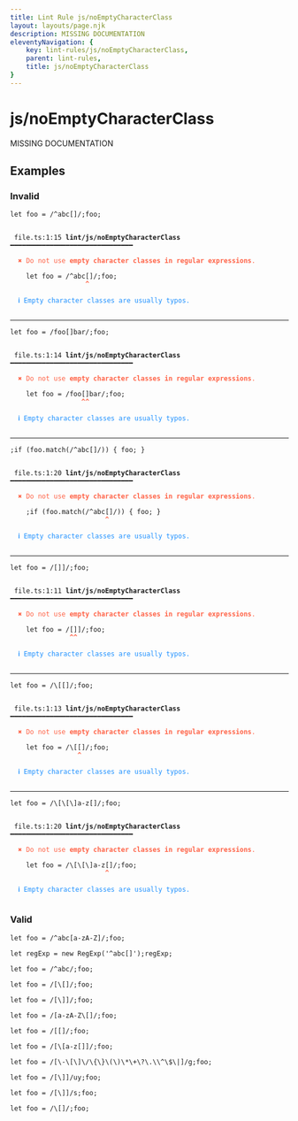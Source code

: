 ```yaml
---
title: Lint Rule js/noEmptyCharacterClass
layout: layouts/page.njk
description: MISSING DOCUMENTATION
eleventyNavigation: {
	key: lint-rules/js/noEmptyCharacterClass,
	parent: lint-rules,
	title: js/noEmptyCharacterClass
}
---
```


# js/noEmptyCharacterClass

MISSING DOCUMENTATION

<!-- EVERYTHING BELOW IS AUTOGENERATED. SEE SCRIPTS FOLDER FOR UPDATE SCRIPTS hash(4e8ca6df0483757cbf41329670dcc80c5453e002) -->

## Examples
### Invalid
<pre class="language-text"><code class="language-text"><span class="token keyword">let</span> <span class="token variable">foo</span> <span class="token operator">=</span> <span class="token regex">/^abc[]/</span><span class="token punctuation">;</span><span class="token variable">foo</span><span class="token punctuation">;</span></code></pre>
<pre class="language-text"><code class="language-text">
 <span style="text-decoration-style: dotted;">file.ts:1:15</span> <strong>lint/js/noEmptyCharacterClass</strong> ━━━━━━━━━━━━━━━━━━━━━━━━━━━━━━━

  <strong><span style="color: Tomato;">✖ </span></strong><span style="color: Tomato;">Do not use </span><span style="color: Tomato;"><strong>empty character classes in regular expressions</strong></span><span style="color: Tomato;">.</span>

    <span class="token keyword">let</span> <span class="token variable">foo</span> <span class="token operator">=</span> <span class="token regex">/^abc[]/</span><span class="token punctuation">;</span><span class="token variable">foo</span><span class="token punctuation">;</span>
                   <span style="color: Tomato;"><strong>^</strong></span>

  <strong><span style="color: DodgerBlue;">ℹ </span></strong><span style="color: DodgerBlue;">Empty character classes are usually typos.</span>

</code></pre>

---------------

<pre class="language-text"><code class="language-text"><span class="token keyword">let</span> <span class="token variable">foo</span> <span class="token operator">=</span> <span class="token regex">/foo[]bar/</span><span class="token punctuation">;</span><span class="token variable">foo</span><span class="token punctuation">;</span></code></pre>
<pre class="language-text"><code class="language-text">
 <span style="text-decoration-style: dotted;">file.ts:1:14</span> <strong>lint/js/noEmptyCharacterClass</strong> ━━━━━━━━━━━━━━━━━━━━━━━━━━━━━━━

  <strong><span style="color: Tomato;">✖ </span></strong><span style="color: Tomato;">Do not use </span><span style="color: Tomato;"><strong>empty character classes in regular expressions</strong></span><span style="color: Tomato;">.</span>

    <span class="token keyword">let</span> <span class="token variable">foo</span> <span class="token operator">=</span> <span class="token regex">/foo[]bar/</span><span class="token punctuation">;</span><span class="token variable">foo</span><span class="token punctuation">;</span>
                  <span style="color: Tomato;"><strong>^</strong></span><span style="color: Tomato;"><strong>^</strong></span>

  <strong><span style="color: DodgerBlue;">ℹ </span></strong><span style="color: DodgerBlue;">Empty character classes are usually typos.</span>

</code></pre>

---------------

<pre class="language-text"><code class="language-text"><span class="token punctuation">;</span><span class="token keyword">if</span> <span class="token punctuation">(</span><span class="token variable">foo</span><span class="token punctuation">.</span><span class="token function">match</span><span class="token punctuation">(</span><span class="token regex">/^abc[]/</span><span class="token punctuation">)</span><span class="token punctuation">)</span> <span class="token punctuation">{</span> <span class="token variable">foo</span><span class="token punctuation">;</span> <span class="token punctuation">}</span></code></pre>
<pre class="language-text"><code class="language-text">
 <span style="text-decoration-style: dotted;">file.ts:1:20</span> <strong>lint/js/noEmptyCharacterClass</strong> ━━━━━━━━━━━━━━━━━━━━━━━━━━━━━━━

  <strong><span style="color: Tomato;">✖ </span></strong><span style="color: Tomato;">Do not use </span><span style="color: Tomato;"><strong>empty character classes in regular expressions</strong></span><span style="color: Tomato;">.</span>

    <span class="token punctuation">;</span><span class="token keyword">if</span> <span class="token punctuation">(</span><span class="token variable">foo</span><span class="token punctuation">.</span><span class="token function">match</span><span class="token punctuation">(</span><span class="token regex">/^abc[]/</span><span class="token punctuation">)</span><span class="token punctuation">)</span> <span class="token punctuation">{</span> <span class="token variable">foo</span><span class="token punctuation">;</span> <span class="token punctuation">}</span>
                        <span style="color: Tomato;"><strong>^</strong></span>

  <strong><span style="color: DodgerBlue;">ℹ </span></strong><span style="color: DodgerBlue;">Empty character classes are usually typos.</span>

</code></pre>

---------------

<pre class="language-text"><code class="language-text"><span class="token keyword">let</span> <span class="token variable">foo</span> <span class="token operator">=</span> <span class="token regex">/[]]/</span><span class="token punctuation">;</span><span class="token variable">foo</span><span class="token punctuation">;</span></code></pre>
<pre class="language-text"><code class="language-text">
 <span style="text-decoration-style: dotted;">file.ts:1:11</span> <strong>lint/js/noEmptyCharacterClass</strong> ━━━━━━━━━━━━━━━━━━━━━━━━━━━━━━━

  <strong><span style="color: Tomato;">✖ </span></strong><span style="color: Tomato;">Do not use </span><span style="color: Tomato;"><strong>empty character classes in regular expressions</strong></span><span style="color: Tomato;">.</span>

    <span class="token keyword">let</span> <span class="token variable">foo</span> <span class="token operator">=</span> <span class="token regex">/[]]/</span><span class="token punctuation">;</span><span class="token variable">foo</span><span class="token punctuation">;</span>
               <span style="color: Tomato;"><strong>^</strong></span><span style="color: Tomato;"><strong>^</strong></span>

  <strong><span style="color: DodgerBlue;">ℹ </span></strong><span style="color: DodgerBlue;">Empty character classes are usually typos.</span>

</code></pre>

---------------

<pre class="language-text"><code class="language-text"><span class="token keyword">let</span> <span class="token variable">foo</span> <span class="token operator">=</span> <span class="token regex">/\[[]/</span><span class="token punctuation">;</span><span class="token variable">foo</span><span class="token punctuation">;</span></code></pre>
<pre class="language-text"><code class="language-text">
 <span style="text-decoration-style: dotted;">file.ts:1:13</span> <strong>lint/js/noEmptyCharacterClass</strong> ━━━━━━━━━━━━━━━━━━━━━━━━━━━━━━━

  <strong><span style="color: Tomato;">✖ </span></strong><span style="color: Tomato;">Do not use </span><span style="color: Tomato;"><strong>empty character classes in regular expressions</strong></span><span style="color: Tomato;">.</span>

    <span class="token keyword">let</span> <span class="token variable">foo</span> <span class="token operator">=</span> <span class="token regex">/\[[]/</span><span class="token punctuation">;</span><span class="token variable">foo</span><span class="token punctuation">;</span>
                 <span style="color: Tomato;"><strong>^</strong></span>

  <strong><span style="color: DodgerBlue;">ℹ </span></strong><span style="color: DodgerBlue;">Empty character classes are usually typos.</span>

</code></pre>

---------------

<pre class="language-text"><code class="language-text"><span class="token keyword">let</span> <span class="token variable">foo</span> <span class="token operator">=</span> <span class="token regex">/\[\[\]a-z[]/</span><span class="token punctuation">;</span><span class="token variable">foo</span><span class="token punctuation">;</span></code></pre>
<pre class="language-text"><code class="language-text">
 <span style="text-decoration-style: dotted;">file.ts:1:20</span> <strong>lint/js/noEmptyCharacterClass</strong> ━━━━━━━━━━━━━━━━━━━━━━━━━━━━━━━

  <strong><span style="color: Tomato;">✖ </span></strong><span style="color: Tomato;">Do not use </span><span style="color: Tomato;"><strong>empty character classes in regular expressions</strong></span><span style="color: Tomato;">.</span>

    <span class="token keyword">let</span> <span class="token variable">foo</span> <span class="token operator">=</span> <span class="token regex">/\[\[\]a-z[]/</span><span class="token punctuation">;</span><span class="token variable">foo</span><span class="token punctuation">;</span>
                        <span style="color: Tomato;"><strong>^</strong></span>

  <strong><span style="color: DodgerBlue;">ℹ </span></strong><span style="color: DodgerBlue;">Empty character classes are usually typos.</span>

</code></pre>
### Valid
<pre class="language-text"><code class="language-text"><span class="token keyword">let</span> <span class="token variable">foo</span> <span class="token operator">=</span> <span class="token regex">/^abc[a-zA-Z]/</span><span class="token punctuation">;</span><span class="token variable">foo</span><span class="token punctuation">;</span></code></pre>
<pre class="language-text"><code class="language-text"><span class="token keyword">let</span> <span class="token variable">regExp</span> <span class="token operator">=</span> <span class="token keyword">new</span> <span class="token function">RegExp</span><span class="token punctuation">(</span><span class="token string">&apos;^abc[]&apos;</span><span class="token punctuation">)</span><span class="token punctuation">;</span><span class="token variable">regExp</span><span class="token punctuation">;</span></code></pre>
<pre class="language-text"><code class="language-text"><span class="token keyword">let</span> <span class="token variable">foo</span> <span class="token operator">=</span> <span class="token regex">/^abc/</span><span class="token punctuation">;</span><span class="token variable">foo</span><span class="token punctuation">;</span></code></pre>
<pre class="language-text"><code class="language-text"><span class="token keyword">let</span> <span class="token variable">foo</span> <span class="token operator">=</span> <span class="token regex">/[\[]/</span><span class="token punctuation">;</span><span class="token variable">foo</span><span class="token punctuation">;</span></code></pre>
<pre class="language-text"><code class="language-text"><span class="token keyword">let</span> <span class="token variable">foo</span> <span class="token operator">=</span> <span class="token regex">/[\]]/</span><span class="token punctuation">;</span><span class="token variable">foo</span><span class="token punctuation">;</span></code></pre>
<pre class="language-text"><code class="language-text"><span class="token keyword">let</span> <span class="token variable">foo</span> <span class="token operator">=</span> <span class="token regex">/[a-zA-Z\[]/</span><span class="token punctuation">;</span><span class="token variable">foo</span><span class="token punctuation">;</span></code></pre>
<pre class="language-text"><code class="language-text"><span class="token keyword">let</span> <span class="token variable">foo</span> <span class="token operator">=</span> <span class="token regex">/[[]/</span><span class="token punctuation">;</span><span class="token variable">foo</span><span class="token punctuation">;</span></code></pre>
<pre class="language-text"><code class="language-text"><span class="token keyword">let</span> <span class="token variable">foo</span> <span class="token operator">=</span> <span class="token regex">/[\[a-z[]]/</span><span class="token punctuation">;</span><span class="token variable">foo</span><span class="token punctuation">;</span></code></pre>
<pre class="language-text"><code class="language-text"><span class="token keyword">let</span> <span class="token variable">foo</span> <span class="token operator">=</span> <span class="token regex">/[\-\[\]\/\{\}\(\)\*\+\?\.\\^\$\|]/g</span><span class="token punctuation">;</span><span class="token variable">foo</span><span class="token punctuation">;</span></code></pre>
<pre class="language-text"><code class="language-text"><span class="token keyword">let</span> <span class="token variable">foo</span> <span class="token operator">=</span> <span class="token regex">/[\]]/uy</span><span class="token punctuation">;</span><span class="token variable">foo</span><span class="token punctuation">;</span></code></pre>
<pre class="language-text"><code class="language-text"><span class="token keyword">let</span> <span class="token variable">foo</span> <span class="token operator">=</span> <span class="token regex">/[\]]/s</span><span class="token punctuation">;</span><span class="token variable">foo</span><span class="token punctuation">;</span></code></pre>
<pre class="language-text"><code class="language-text"><span class="token keyword">let</span> <span class="token variable">foo</span> <span class="token operator">=</span> <span class="token regex">/\[]/</span><span class="token punctuation">;</span><span class="token variable">foo</span><span class="token punctuation">;</span></code></pre>
